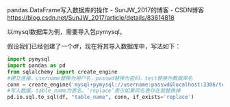pandas.DataFrame写入数据库的操作 - SunJW_2017的博客 - CSDN博客 https://blog.csdn.net/SunJW_2017/article/details/83614818

以mysql数据库为例，需要导入包pymysql。

假设我们已经创建了一个df，现在将其导入数据库中，写法如下：

```py
import pymysql
import pandas as pd
from sqlalchemy import create_engine
#建立连接，username替换为用户名，passwd替换为密码，test替换为数据库名
conn = create_engine('mysql+pymysql://username:passwd@localhost:3306/test',encoding='utf8')  
#写入数据，table_name为表名，‘replace’表示如果同名表存在就替换掉
pd.io.sql.to_sql(df, "table_name", conn, if_exists='replace')
```
